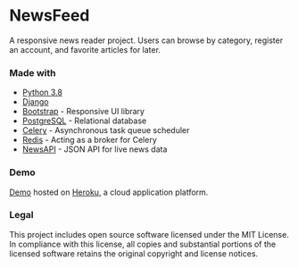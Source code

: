# NewsFeed
A responsive news reader project. Users can browse by category, register an account, and favorite articles for later.

### Made with
* [Python 3.8](https://www.python.org/downloads/)
* [Django](https://www.djangoproject.com/)
* [Bootstrap](https://getbootstrap.com/.org) - Responsive UI library
* [PostgreSQL](https://www.postgresql.org/) - Relational database
* [Celery](https://docs.celeryproject.org/en/stable/) - Asynchronous task queue scheduler
* [Redis](https://redis.io/) - Acting as a broker for Celery
* [NewsAPI](https://newsapi.org/) - JSON API for live news data

### Demo
[Demo](https://jm-newsfeed.herokuapp.com/) hosted on [Heroku](https://www.heroku.com/platform), a cloud application platform.

### Legal
This project includes open source software licensed under the MIT License. In compliance with this license, all copies and substantial portions of the licensed software retains the original copyright and license notices.
